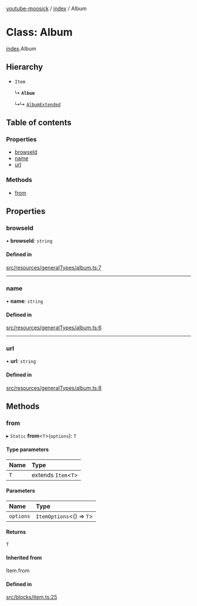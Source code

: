 [youtube-moosick](../README.md) / [index](../modules/index.md) / Album

# Class: Album

[index](../modules/index.md).Album

## Hierarchy

- `Item`

  ↳ **`Album`**

  ↳↳ [`AlbumExtended`](index.AlbumExtended.md)

## Table of contents

### Properties

- [browseId](index.Album.md#browseid)
- [name](index.Album.md#name)
- [url](index.Album.md#url)

### Methods

- [from](index.Album.md#from)

## Properties

### browseId

• **browseId**: `string`

#### Defined in

[src/resources/generalTypes/album.ts:7](https://github.com/EvasiveXkiller/youtube-moosick/blob/cb4997e/src/resources/generalTypes/album.ts#L7)

___

### name

• **name**: `string`

#### Defined in

[src/resources/generalTypes/album.ts:6](https://github.com/EvasiveXkiller/youtube-moosick/blob/cb4997e/src/resources/generalTypes/album.ts#L6)

___

### url

• **url**: `string`

#### Defined in

[src/resources/generalTypes/album.ts:8](https://github.com/EvasiveXkiller/youtube-moosick/blob/cb4997e/src/resources/generalTypes/album.ts#L8)

## Methods

### from

▸ `Static` **from**<`T`\>(`options`): `T`

#### Type parameters

| Name | Type |
| :------ | :------ |
| `T` | extends `Item`<`T`\> |

#### Parameters

| Name | Type |
| :------ | :------ |
| `options` | `ItemOptions`<() => `T`\> |

#### Returns

`T`

#### Inherited from

Item.from

#### Defined in

[src/blocks/item.ts:25](https://github.com/EvasiveXkiller/youtube-moosick/blob/cb4997e/src/blocks/item.ts#L25)
